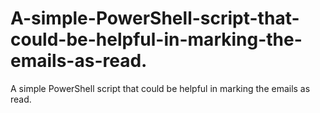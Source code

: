 # A-simple-PowerShell-script-that-could-be-helpful-in-marking-the-emails-as-read.
A simple PowerShell script that could be helpful in marking the emails as read.
